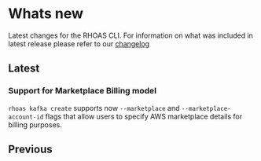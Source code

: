 # Whats new

Latest changes for the RHOAS CLI.
For information on what was included in latest release please refer to our [changelog](https://github.com/redhat-developer/app-services-cli/blob/main/CHANGELOG.md)

## Latest 

### Support for Marketplace Billing model

`rhoas kafka create` supports now `--marketplace` and `--marketplace-account-id` flags that allow users to specify AWS marketplace 
details for billing purposes. 

## Previous
